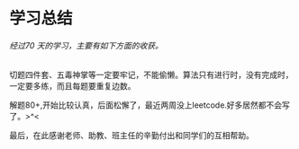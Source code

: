 # **学习总结**  
###### 经过70 天的学习，主要有如下方面的收获。  

切题四件套、五毒神掌等一定要牢记，不能偷懒。算法只有进行时，没有完成时，一定要多练，而且每题要重复边数。

解题80+,开始比较认真，后面松懈了，最近两周没上leetcode.好多居然都不会写了。>^<

最后，在此感谢老师、助教、班主任的辛勤付出和同学们的互相帮助。